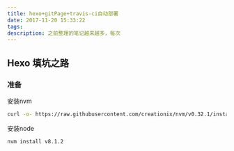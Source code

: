 ```yaml
---
title: hexo+gitPage+travis-ci自动部署
date: 2017-11-20 15:33:22
tags:
description: 之前整理的笔记越来越多，每次
---
```


## Hexo 填坑之路
### 准备
安装nvm
```bash
curl -o- https://raw.githubusercontent.com/creationix/nvm/v0.32.1/install.sh | bash
```
安装node
```bash
nvm install v8.1.2
```

    